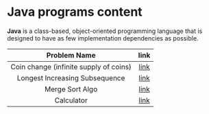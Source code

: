 # Java programs content

**Java** is a class-based, object-oriented programming language that is designed to have as few implementation dependencies as possible.

|              Problem Name              |                           link                            |
| :------------------------------------: | :-------------------------------------------------------: |
| Coin change (infinite supply of coins) |                [link](./CoinChange_i.java)                |
|     Longest Increasing Subsequence     |        [link](./LongestIncreasingSubsequence.java)        |
|            Merge Sort Algo             |                 [link](./MergeSort.java)                  |
|		        Calculator		         |		    [link](./Calculator/Calculator.java)               	     |
